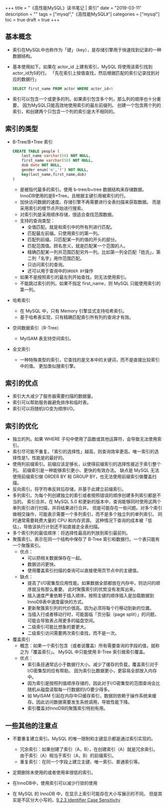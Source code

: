 +++
title = "《高性能MySQL》读书笔记 | 索引"
date = "2019-03-11"
description = ""
tags = ["mysql","《高性能MySQL》"]
categories = ["mysql"]
toc = true
draft = true
+++

## 基本概念

- 索引在MySQL中也称作为「键」（key），是存储引擎用于快速找到记录的一种数据结构。  
- 基本使用如下。如果在 actor_id 上建有索引，MySQL 将使用该索引找到actor_id为5的行。
「先在索引上按值查找，然后根据匹配的索引记录找到对应的数据行」
    ```sql
    SELECT first_name FROM actor WHERE actor_id=5
    ```

- 索引可以包含一个或更多的列。如果索引包含多个列，那么列的顺序也十分重要，
因为MySQL只能高效地使用索引的最左前缀列。
创建一个包含两个列的索引，和创建两个只包含一个列的索引是大不相同的。

## 索引的类型

- B-Tree/B+Tree 索引
    ```SQL
    CREATE TABLE people (
        last_name varchar(50) NOT NULL,
        first_name varchar(50) NOT NULL,
        dob date NOT NULL,
        gender enum('m','f') NOT NULL,
        key(last_name,first_name,dob)
    )
    ```
    - 是被指代最多的索引。使用 b-tree/b+tree 数据结构来存储数据。
InnoDB使用的是B+Tree，且根据主键引用被索引的行。
    - 加快访问数据的速度。存储引擎不再需要进行全表扫描来获取数据。
而是采用索引的根节点开始进行搜索。
    - 对索引列是采用顺序存储，很适合查找范围数据。
    - 支持的查询类型：
        - 全值匹配。就是和索引中的所有列进行匹配。
        - 匹配最左前缀。只使用索引的第一列。
        - 匹配列前缀。只匹配某一列的值的开头的部分。
        - 匹配范围值。顾名思义，就是匹配某一个范围的人。
        - 精确匹配某一列并范围匹配另外一列。比如第一列全匹配「姓氏」，第二列「名字」用作范围匹配。
        - 只访问索引的查询。
        - 还可以用于查询中的`ORDER BY`操作
    - 如果不是按照索引的最左列开始查找，则无法使用索引。
    - 不能跳过索引的列。如果不指定 first_name，则 MySQL 只能使用索引的第一列。

- 哈希索引
    - 在 MySQL 中，只有 Memory 引擎显式支持哈希索引。
    - 基于哈希表实现，只有精确匹配索引所有列的查询才有效。

- 空间数据索引（R-Tree）
    - MyISAM 表支持空间索引。

- 全文索引
    - 一种特殊类型的索引，它查找的是文本中的关键词，而不是直接比较索引中的值。
      更加类似搜索引擎。

## 索引的优点

- 索引大大减少了服务器需要扫描的数据量。
- 索引可以帮助服务器避免排序和临时表。
- 索引可以将随机I/O变为顺序I/O。
    

## 索引的优化

- 独立的列。如果 WHERE 子句中使用了函数或其他运算符，会导致无法使用索引。
- 索引尽可能不重复。「索引的选择性」越高，则查询效率更高。唯一索引的选择性是1，性能是的最好的。
- 使用列前缀索引。前缀应该足够长，以使得前缀索引的选择性接近于索引整个列。
  前缀索引是一种能够索引更小、更快的有效办法。
  缺点是 MySQL 无法使用前缀索引做 ORDER BY 和 GROUP BY，也无法使用前缀索引做覆盖扫描。
- 反向索引。将字符串反转后存储，并基于此建立前缀索引。
- 多列索引。为每个列创建独立的索引或者按照错误的顺序创建多列索引都是不当的。
  索引合并。在 MySQL 5.0 和更新的版本中，查询能够同时使用这两个单列索引进行扫描，并将结果进行合并。
  但是可能存在一些问题。对多个索引做相交操作，可能表示需要一个多列索引，而不是多个独立列的单列索引。
  同时通常需要耗费大量的 CPU 和内存资源。
  这种情况下查询的成本被「低估」，导致该执行计划还不如直接走全表扫描。
- 多个索引列的最佳顺序：将选择性最高的列放到索引最前列。
- 聚簇索引。表示在同一个结构中保存了 B-Tree 索引和数据行。一个表只能有一个聚簇索引。
    - 优点：
        - 可以把相关数据保存在一起。
        - 数据访问更快。
        - 使用覆盖索引扫描的查询可以直接使用页节点中的主键值。
    - 缺点：
        - 提高了I/O密集型应用性能。如果数据全部都放在内存中，则访问的顺序就没有那么重要。
          此时聚簇索引的优势没有发挥出来。
        - 插入速度严重依赖于插入顺序。按照主键的顺序插入是加载数据到InnoDB表中速度最快的方式。
        - 更新聚簇索引列的代价很高。因为必须将每个行移动到新的位置。
        - 当插入行或者移动行时，可能面临「页分裂（page split）」的问题，可能会导致表占用更多的磁盘空间。
        - 二级索引可能比想象的要更大。
        - 二级索引访问需要两次索引查找，而不是一次。
- 覆盖索引
    - 概念：如果一个索引包含（或者说覆盖）所有需要查询的字段的值，就称之为「覆盖索引」。
      MySQL 中只能使用 B-Tree 索引做索引覆盖。
    - 优点：
        - 索引条目通常远小于数据行大小。减少了缓存的负载，覆盖索引对于I/O密集型的应有帮助。
          因为索引比数据更小，更容易全部放入内存中。
        - 因为索引是按照列值顺序存储的，因此对于I/O密集型的范围查询会比随机从磁盘读取每一行数据的I/O要少得多。
        - 如 MyISAM 引起在内存中只缓存索引，数据则依赖于操作系统来缓存。因此访问数据需要发生系统调用，导致性能下降。
        - 索引覆盖对InnoDB的聚簇索引特别有用。

## 一些其他的注意点

- 不要重复建立索引。MySQL 的唯一限制和主键显示都是通过索引实现的。
    - 冗余索引：如果创建了索引（A，B），在创建索引（A）就是冗余索引。
      由于索引（A）相当于索引（A，B）的前缀索引。
    - 重复索引：在同一个字段上建立主键、唯一索引、普通索引等。

- 定期删除未使用的或者使用率很低的索引。
- 在InnoDB中，使用索引可以减少行锁的使用
- 在 MySQL 的 InnoDB 中，在显示上索引可能存在大小写展示的不同。
  但是其实是不区分大小写的。[9.2.3 Identifier Case Sensitivity](官方文档：https://dev.mysql.com/doc/refman/8.0/en/identifier-case-sensitivity.html)
